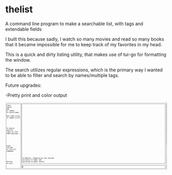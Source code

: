 # thelist
A command line program to make a searchable list, with tags and extendable fields

I built this because sadly, I watch so many movies and read so many books that it became impossible for me to keep track of 
my favorites in my head.

This is a quick and dirty listing utility, that makes use of tui-go for formatting the window.

The search utilizes regular expressions, which is the primary way I wanted to be able to filter and search
by names/multiple tags.

Future upgrades:

-Pretty print and color output

![](demo.gif)
